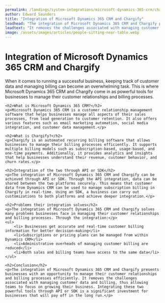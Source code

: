 ```yaml
---
permalink: /landings/system-integrations/microsoft-dynamics-365-crm/chargify
author: Edward Saunders
title: "Integration of Microsoft Dynamics 365 CRM and Chargify"
leadhead: "The integration of Microsoft Dynamics 365 CRM and Chargify presents businesses with an opportunity to manage their customer relationships and billing processes efficiently"
leadtext: "It removes the challenges associated with managing customer data and billing, thus allowing teams to focus on growing their business. Integrating these two powerful tools through API or SDK is a significant investment for businesses that will pay off in the long run."
image: /assets/images/articles/people-sitting-near-table.webp
---
```

<div class="arttext">    <h1>Integration of Microsoft Dynamics 365 CRM and Chargify</h1>
    <p>When it comes to running a successful business, keeping track of customer data and managing billing can become an overwhelming task. This is where Microsoft Dynamics 365 CRM and Chargify come in as powerful tools for businesses to manage their customer relationships and billing processes. </p>

    <h2>What is Microsoft Dynamics 365 CRM?</h2>
    <p>Microsoft Dynamics 365 CRM is a customer relationship management software that helps businesses manage all aspects of their sales processes, from lead generation to customer retention. It also offers various features such as email marketing automation, social media integration, and customer data management.</p>

    <h2>What is Chargify?</h2>
    <p>Chargify is an automated recurring billing software that allows businesses to manage their billing processes efficiently. It supports multiple billing models such as subscription-based, usage-based, and one-time payments. Additionally, it provides analytics and insights that help businesses understand their revenue, customer behavior, and churn rates.</p>

    <h2>Integration of the two through API or SDK</h2>
    <p>The integration of Microsoft Dynamics 365 CRM and Chargify can be achieved through API or SDK. Through the API integration, data can be shared between the two platforms securely. This means that customer data from Dynamics CRM can be used to manage subscription billing in Chargify in real-time. Using an SDK, a business can carry out customizations to both platforms and achieve deeper integration.</p>

    <h2>Problems their integration solves</h2>
    <p>The integration of Microsoft Dynamics 365 CRM and Chargify solves many problems businesses face in managing their customer relationships and billing processes. Through the integration:</p>
    <ul>
        <li> Businesses get accurate and real-time customer billing information for better decision-making</li>
        <li>Subscriptions or pricing plans can be managed from within Dynamics CRM</li>
        <li>Administrative overheads of managing customer billing are reduced</li>
        <li>Both sales and billing teams have access to the same data</li>
    </ul>

    <h2>Conclusion</h2>
    <p>The integration of Microsoft Dynamics 365 CRM and Chargify presents businesses with an opportunity to manage their customer relationships and billing processes efficiently. It removes the challenges associated with managing customer data and billing, thus allowing teams to focus on growing their business. Integrating these two powerful tools through API or SDK is a significant investment for businesses that will pay off in the long run.</p>
</div>